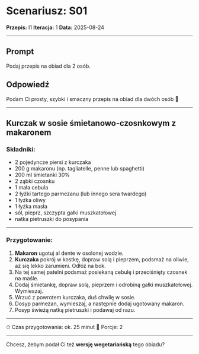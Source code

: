 ﻿# Scenariusz: S01
**Przepis:** I1
**Iteracja:** 1
**Data:** 2025-08-24

---

## Prompt
Podaj przepis na obiad dla 2 osób.


## Odpowiedź
Podam Ci prosty, szybki i smaczny przepis na obiad dla dwóch osób 🍴

---

## Kurczak w sosie śmietanowo-czosnkowym z makaronem

### Składniki:

* 2 pojedyncze piersi z kurczaka
* 200 g makaronu (np. tagliatelle, penne lub spaghetti)
* 200 ml śmietanki 30%
* 2 ząbki czosnku
* 1 mała cebula
* 2 łyżki tartego parmezanu (lub innego sera twardego)
* 1 łyżka oliwy
* 1 łyżka masła
* sól, pieprz, szczypta gałki muszkatołowej
* natka pietruszki do posypania

---

### Przygotowanie:

1. **Makaron** ugotuj al dente w osolonej wodzie.
2. **Kurczaka** pokrój w kostkę, dopraw solą i pieprzem, podsmaż na oliwie, aż się lekko zarumieni. Odłóż na bok.
3. Na tej samej patelni podsmaż posiekaną cebulę i przeciśnięty czosnek na maśle.
4. Dodaj śmietankę, dopraw solą, pieprzem i odrobiną gałki muszkatołowej. Wymieszaj.
5. Wrzuć z powrotem kurczaka, duś chwilę w sosie.
6. Dosyp parmezan, wymieszaj, a następnie dodaj ugotowany makaron.
7. Posyp świeżą natką pietruszki i podawaj od razu.

---

⏱ Czas przygotowania: ok. 25 minut
🥘 Porcje: 2

---

Chcesz, żebym podał Ci też **wersję wegetariańską** tego obiadu?
